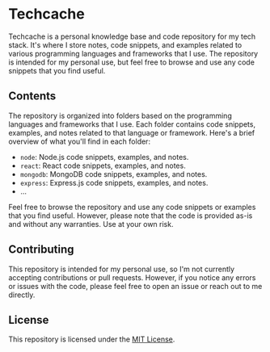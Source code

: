 # Techcache

Techcache is a personal knowledge base and code repository for my tech stack. It's where I store notes, code snippets, and examples related to various programming languages and frameworks that I use. The repository is intended for my personal use, but feel free to browse and use any code snippets that you find useful.

## Contents

The repository is organized into folders based on the programming languages and frameworks that I use. Each folder contains code snippets, examples, and notes related to that language or framework. Here's a brief overview of what you'll find in each folder:

- `node`: Node.js code snippets, examples, and notes.
- `react`: React code snippets, examples, and notes.
- `mongodb`: MongoDB code snippets, examples, and notes.
- `express`: Express.js code snippets, examples, and notes.
- ...

Feel free to browse the repository and use any code snippets or examples that you find useful. However, please note that the code is provided as-is and without any warranties. Use at your own risk.

## Contributing

This repository is intended for my personal use, so I'm not currently accepting contributions or pull requests. However, if you notice any errors or issues with the code, please feel free to open an issue or reach out to me directly.

## License

This repository is licensed under the [MIT License](https://opensource.org/licenses/MIT).
